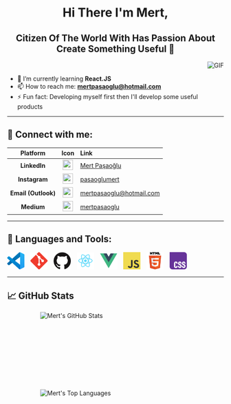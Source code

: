 <h1 align="center">Hi There I'm Mert,</h1>
<h2 align="center">Citizen Of The World With Has Passion About Create Something Useful 👋</h2>

<p align="right">
<img alt="GIF" src="https://media0.giphy.com/media/13FrpeVH09Zrb2/giphy.gif" width="500" height="320" />
</p>

- 🌱 I’m currently learning **React.JS**
- 📫 How to reach me: **mertpasaoglu@hotmail.com**
- ⚡ Fun fact: Developing myself first then I'll develop some useful products

---

## 📩 Connect with me:

| Platform | Icon | Link |
| :---: | :---: | :--- |
| **LinkedIn** | <img height="24" width="24" src="https://raw.githubusercontent.com/peterthehan/peterthehan/master/assets/linkedin.svg" /> | [Mert Paşaoğlu](https://www.linkedin.com/in/mert-pasaoglu/) |
| **Instagram** | <img height="24" width="24" src="https://cdn.jsdelivr.net/npm/simple-icons@v4/icons/instagram.svg" /> | [pasaoglumert](https://www.instagram.com/pasaoglumert/) |
| **Email (Outlook)** | <img height="24" width="24" src="https://cdn.jsdelivr.net/npm/simple-icons@v4/icons/gmail.svg" /> | [mertpasaoglu@hotmail.com](mailto:mertpasaoglu@hotmail.com) |
| **Medium** | <img height="24" width="24" src="https://cdn.jsdelivr.net/npm/simple-icons@v4/icons/medium.svg" /> | [mertpasaoglu](https://medium.com/@mertpasaoglu) |

---

## 🔧 Languages and Tools:

<p align="left">
  <img alt="Visual Studio Code" title="Visual Studio Code" width="40px" style="padding-right:10px;" src="https://raw.githubusercontent.com/github/explore/80688e429a7d4ef2fca1e82350fe8e3517d3494d/topics/visual-studio-code/visual-studio-code.png" />
  <img alt="Git" title="Git" width="40px" style="padding-right:10px;" src="https://raw.githubusercontent.com/github/explore/80688e429a7d4ef2fca1e82350fe8e3517d3494d/topics/git/git.png" />
  <img alt="GitHub" title="GitHub" width="40px" style="padding-right:10px;" src="https://raw.githubusercontent.com/github/explore/78df643247d429f6cc873026c0622819ad797942/topics/github/github.png" />
  <img alt="React" title="React" width="40px" style="padding-right:10px;" src="https://raw.githubusercontent.com/github/explore/cebd63002168a05a6a642f309227eefeccd92950/topics/react/react.png" />
  <img alt="Vue" title="Vue.js" width="40px" style="padding-right:10px;" src="https://raw.githubusercontent.com/github/explore/cebd63002168a05a6a642f309227eefeccd92950/topics/vue/vue.png" />
  <img alt="JavaScript" title="JavaScript" width="40px" style="padding-right:10px;" src="https://raw.githubusercontent.com/github/explore/cebd63002168a05a6a642f309227eefeccd92950/topics/javascript/javascript.png" />
  <img alt="Html" title="HTML5" width="40px" style="padding-right:10px;" src="https://raw.githubusercontent.com/github/explore/cebd63002168a05a6a642f309227eefeccd92950/topics/html/html.png" />
  <img alt="Css" title="CSS3" width="40px" style="padding-right:10px;" src="https://raw.githubusercontent.com/github/explore/cebd63002168a05a6a642f309227eefeccd92950/topics/css/css.png" />
</p>

---

## 📈 GitHub Stats

<div style="display: flex; justify-content: space-around; flex-wrap: wrap;">
  <img height="180em" width="350em" align="center" src="https://github-readme-stats.vercel.app/api?username=mertpasaoglu&show_icons=true&locale=en&theme=algolia&include_all_commits=true&count_private=true" alt="Mert's GitHub Stats"/>
  <img height="180em" width="350em" align="center" src="https://github-readme-stats.vercel.app/api/top-langs?username=mertpasaoglu&show_icons=true&locale=en&layout=compact&langs_count=8&theme=algolia" alt="Mert's Top Languages"/>
</div>

